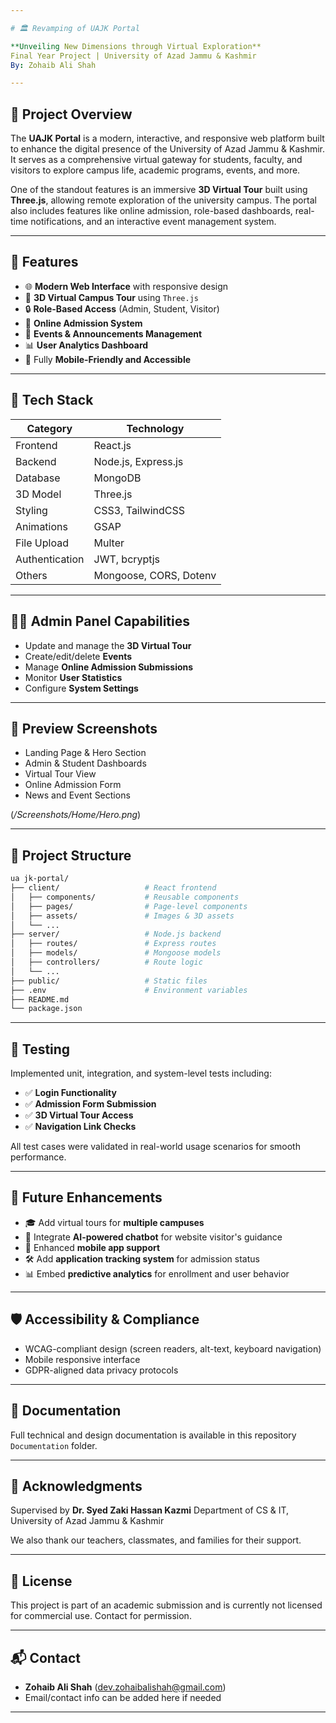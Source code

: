 ```yaml
---

# 🏛️ Revamping of UAJK Portal

**Unveiling New Dimensions through Virtual Exploration**
Final Year Project | University of Azad Jammu & Kashmir
By: Zohaib Ali Shah

---
```


## 📌 Project Overview

The **UAJK Portal** is a modern, interactive, and responsive web platform built to enhance the digital presence of the University of Azad Jammu & Kashmir. It serves as a comprehensive virtual gateway for students, faculty, and visitors to explore campus life, academic programs, events, and more.

One of the standout features is an immersive **3D Virtual Tour** built using **Three.js**, allowing remote exploration of the university campus. The portal also includes features like online admission, role-based dashboards, real-time notifications, and an interactive event management system.

---

## 🚀 Features

* 🌐 **Modern Web Interface** with responsive design
* 🏫 **3D Virtual Campus Tour** using `Three.js`
* 🔒 **Role-Based Access** (Admin, Student, Visitor)
* 📝 **Online Admission System**
* 📅 **Events & Announcements Management**
* 📊 **User Analytics Dashboard**
* 📱 Fully **Mobile-Friendly and Accessible**

---

## 🧰 Tech Stack

| Category       | Technology             |
| -------------- | ---------------------- |
| Frontend       | React.js               |
| Backend        | Node.js, Express.js    |
| Database       | MongoDB                |
| 3D Model       | Three.js               |
| Styling        | CSS3, TailwindCSS      |
| Animations     | GSAP                   |
| File Upload    | Multer                 |
| Authentication | JWT, bcryptjs          |
| Others         | Mongoose, CORS, Dotenv |

---

## 🧑‍💻 Admin Panel Capabilities

* Update and manage the **3D Virtual Tour**
* Create/edit/delete **Events**
* Manage **Online Admission Submissions**
* Monitor **User Statistics**
* Configure **System Settings**

---

## 📸 Preview Screenshots

* Landing Page & Hero Section
* Admin & Student Dashboards
* Virtual Tour View
* Online Admission Form
* News and Event Sections

(*/Screenshots/Home/Hero.png*)

---

## 📂 Project Structure

```bash
ua jk-portal/
├── client/                   # React frontend
│   ├── components/           # Reusable components
│   ├── pages/                # Page-level components
│   ├── assets/               # Images & 3D assets
│   └── ...
├── server/                   # Node.js backend
│   ├── routes/               # Express routes
│   ├── models/               # Mongoose models
│   ├── controllers/          # Route logic
│   └── ...
├── public/                   # Static files
├── .env                      # Environment variables
├── README.md
└── package.json
```

---

## 🧪 Testing

Implemented unit, integration, and system-level tests including:

* ✅ **Login Functionality**
* ✅ **Admission Form Submission**
* ✅ **3D Virtual Tour Access**
* ✅ **Navigation Link Checks**

All test cases were validated in real-world usage scenarios for smooth performance.

---

## 🔮 Future Enhancements

* 🎓 Add virtual tours for **multiple campuses**
* 🤖 Integrate **AI-powered chatbot** for website visitor's guidance
* 📱 Enhanced **mobile app support**
* 🛠️ Add **application tracking system** for admission status
* 📊 Embed **predictive analytics** for enrollment and user behavior

---

## 🛡️ Accessibility & Compliance

* WCAG-compliant design (screen readers, alt-text, keyboard navigation)
* Mobile responsive interface
* GDPR-aligned data privacy protocols

---

## 📖 Documentation

Full technical and design documentation is available in this repository `Documentation` folder.

---

## 🙌 Acknowledgments

Supervised by **Dr. Syed Zaki Hassan Kazmi**
Department of CS & IT, University of Azad Jammu & Kashmir

We also thank our teachers, classmates, and families for their support.

---

## 📃 License

This project is part of an academic submission and is currently not licensed for commercial use. Contact for permission.

---

## 📬 Contact

* **Zohaib Ali Shah** (dev.zohaibalishah@gmail.com)
* Email/contact info can be added here if needed

---
